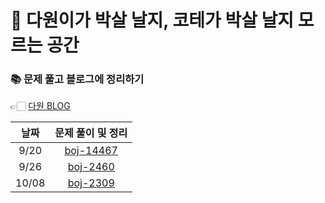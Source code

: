 # 🤯 다원이가 박살 날지, 코테가 박살 날지 모르는 공간

### 📚 문제 풀고 블로그에 정리하기 

👉🏻 [다원 BLOG](https://daxx0ne.tistory.com)

|날짜|문제 풀이 및 정리|
|:---:|:---:|
|9/20|[boj-14467](https://daxx0ne.tistory.com/204)|
|9/26|[boj-2460](https://daxx0ne.tistory.com/206)|
|10/08|[boj-2309](https://daxx0ne.tistory.com/207)|

